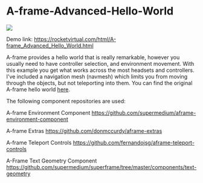 # A-frame-Advanced-Hello-World
<img src="https://rocketvirtual.com/images/ahw2.png"><br>

Demo link: https://rocketvirtual.com/html/A-frame_Advanced_Hello_World.html

A-frame provides a hello world that is really remarkable, however you usually need to have controller selection, and environment movement.  With this example you get what works across the most headsets and controllers.  I've included a navigation mesh (navmesh) which limits you from moving through the objects, but not teleporting into them.  You can find the original A-frame hello world <a href="https://glitch.com/edit/#!/aframe?path=index.html:1:0" target="_blank">here</a>.

The following component repositories are used:

A-frame Environment Component
https://github.com/supermedium/aframe-environment-component

A-frame Extras
https://github.com/donmccurdy/aframe-extras

A-frame Teleport Controls
https://github.com/fernandojsg/aframe-teleport-controls

A-Frame Text Geometry Component
https://github.com/supermedium/superframe/tree/master/components/text-geometry
